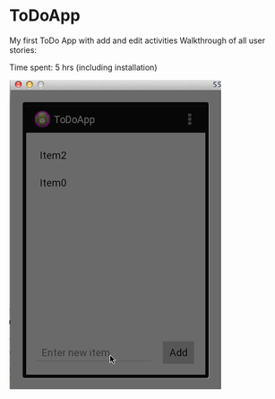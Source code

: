 ToDoApp
=======

My first ToDo App with add and edit activities
Walkthrough of all user stories:

Time spent: 5 hrs (including installation)

![Video Walkthrough](ToDoAppDemo.gif)
